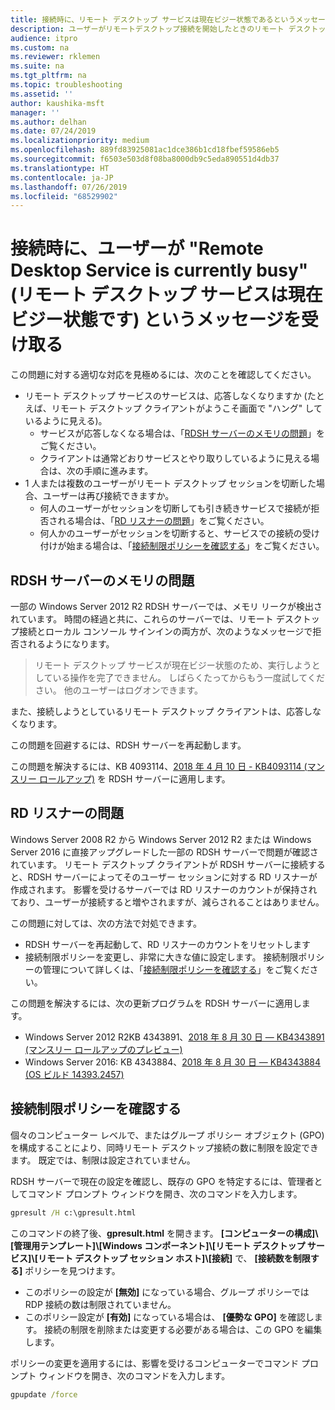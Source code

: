 ```yaml
---
title: 接続時に、リモート デスクトップ サービスは現在ビジー状態であるというメッセージをユーザーが受け取る
description: ユーザーがリモートデスクトップ接続を開始したときのリモート デスクトップ サービスは現在ビジー状態であるというエラーのトラブルシューティング。
audience: itpro
ms.custom: na
ms.reviewer: rklemen
ms.suite: na
ms.tgt_pltfrm: na
ms.topic: troubleshooting
ms.assetid: ''
author: kaushika-msft
manager: ''
ms.author: delhan
ms.date: 07/24/2019
ms.localizationpriority: medium
ms.openlocfilehash: 889fd83925081ac1dce386b1cd18fbef59586eb5
ms.sourcegitcommit: f6503e503d8f08ba8000db9c5eda890551d4db37
ms.translationtype: HT
ms.contentlocale: ja-JP
ms.lasthandoff: 07/26/2019
ms.locfileid: "68529902"
---
```

# <a name="on-connecting-user-receives-remote-desktop-service-is-currently-busy-message"></a>接続時に、ユーザーが "Remote Desktop Service is currently busy" (リモート デスクトップ サービスは現在ビジー状態です) というメッセージを受け取る

この問題に対する適切な対応を見極めるには、次のことを確認してください。

- リモート デスクトップ サービスのサービスは、応答しなくなりますか (たとえば、リモート デスクトップ クライアントがようこそ画面で "ハング" しているように見える)。  
   - サービスが応答しなくなる場合は、「[RDSH サーバーのメモリの問題](#rdsh-server-memory-issue)」をご覧ください。
   - クライアントは通常どおりサービスとやり取りしているように見える場合は、次の手順に進みます。
- 1 人または複数のユーザーがリモート デスクトップ セッションを切断した場合、ユーザーは再び接続できますか。  
   - 何人のユーザーがセッションを切断しても引き続きサービスで接続が拒否される場合は、「[RD リスナーの問題](#rd-listener-issue)」をご覧ください。
   - 何人かのユーザーがセッションを切断すると、サービスでの接続の受け付けが始まる場合は、「[接続制限ポリシーを確認する](#check-the-connection-limit-policy)」をご覧ください。

## <a name="rdsh-server-memory-issue"></a>RDSH サーバーのメモリの問題

一部の Windows Server 2012 R2 RDSH サーバーでは、メモリ リークが検出されています。 時間の経過と共に、これらのサーバーでは、リモート デスクトップ接続とローカル コンソール サインインの両方が、次のようなメッセージで拒否されるようになります。

> リモート デスクトップ サービスが現在ビジー状態のため、実行しようとしている操作を完了できません。 しばらくたってからもう一度試してください。 他のユーザーはログオンできます。

また、接続しようとしているリモート デスクトップ クライアントは、応答しなくなります。

この問題を回避するには、RDSH サーバーを再起動します。

この問題を解決するには、KB 4093114、[2018 年 4 月 10 日 - KB4093114 (マンスリー ロールアップ)](https://support.microsoft.com/help/4093114/) を RDSH サーバーに適用します。

## <a name="rd-listener-issue"></a>RD リスナーの問題

Windows Server 2008 R2 から Windows Server 2012 R2 または Windows Server 2016 に直接アップグレードした一部の RDSH サーバーで問題が確認されています。 リモート デスクトップ クライアントが RDSH サーバーに接続すると、RDSH サーバーによってそのユーザー セッションに対する RD リスナーが作成されます。 影響を受けるサーバーでは RD リスナーのカウントが保持されており、ユーザーが接続すると増やされますが、減らされることはありません。

この問題に対しては、次の方法で対処できます。

  - RDSH サーバーを再起動して、RD リスナーのカウントをリセットします
  - 接続制限ポリシーを変更し、非常に大きな値に設定します。 接続制限ポリシーの管理について詳しくは、「[接続制限ポリシーを確認する](#check-the-connection-limit-policy)」をご覧ください。

この問題を解決するには、次の更新プログラムを RDSH サーバーに適用します。

  - Windows Server 2012 R2KB 4343891、[2018 年 8 月 30 日 — KB4343891 (マンスリー ロールアップのプレビュー)](https://support.microsoft.com/help/4343891/windows-81-update-kb4343891)
  - Windows Server 2016: KB 4343884、[2018 年 8 月 30 日 — KB4343884 (OS ビルド 14393.2457)](https://support.microsoft.com/help/4343884/windows-10-update-kb4343884)

## <a name="check-the-connection-limit-policy"></a>接続制限ポリシーを確認する

個々のコンピューター レベルで、またはグループ ポリシー オブジェクト (GPO) を構成することにより、同時リモート デスクトップ接続の数に制限を設定できます。 既定では、制限は設定されていません。

RDSH サーバーで現在の設定を確認し、既存の GPO を特定するには、管理者としてコマンド プロンプト ウィンドウを開き、次のコマンドを入力します。
  
```cmd
gpresult /H c:\gpresult.html
```
   
このコマンドの終了後、**gpresult.html** を開きます。 **[コンピューターの構成]\\[管理用テンプレート]\\[Windows コンポーネント]\\[リモート デスクトップ サービス]\\[リモート デスクトップ セッション ホスト]\\[接続]** で、 **[接続数を制限する]** ポリシーを見つけます。

  - このポリシーの設定が **[無効]** になっている場合、グループ ポリシーでは RDP 接続の数は制限されていません。
  - このポリシー設定が **[有効]** になっている場合は、 **[優勢な GPO]** を確認します。 接続の制限を削除または変更する必要がある場合は、この GPO を編集します。

ポリシーの変更を適用するには、影響を受けるコンピューターでコマンド プロンプト ウィンドウを開き、次のコマンドを入力します。
  
```cmd
gpupdate /force
```
  
